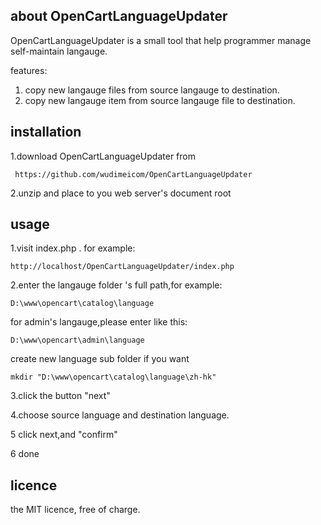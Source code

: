 ## about OpenCartLanguageUpdater

OpenCartLanguageUpdater is a small tool that help programmer manage self-maintain langauge.

features:
1. copy new langauge files from source langauge to destination.
2. copy new langauge item from source langauge file to destination.

## installation

1.download OpenCartLanguageUpdater from
```url
 https://github.com/wudimeicom/OpenCartLanguageUpdater
 ```
2.unzip and place to you web server's document root

## usage

1.visit index.php . for example:
```url
http://localhost/OpenCartLanguageUpdater/index.php
```
2.enter the langauge folder 's full path,for example:
```url
D:\www\opencart\catalog\language
```
for admin's langauge,please enter like this:
```url
D:\www\opencart\admin\language
```
create new language sub folder if you want
```shell
mkdir "D:\www\opencart\catalog\language\zh-hk"
```
3.click the button "next"

4.choose source language and destination language.

5  click next,and "confirm"

6 done


## licence
the MIT licence, free of charge.
